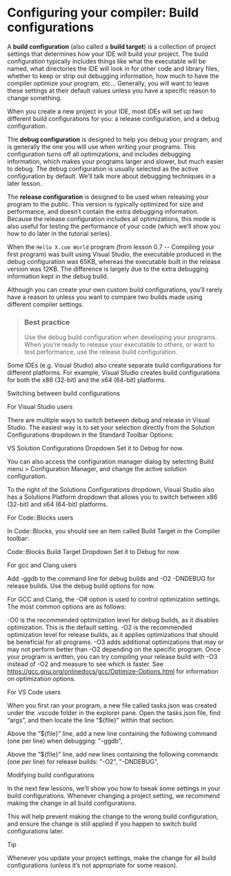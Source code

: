 # Configuring your compiler: Build configurations

  A **build configuration** (also called a **build target**) is a collection of project settings that determines how your IDE will build your project. The build configuration typically includes things like what the executable will be named, what directories the IDE will look in for other code and library files, whether to keep or strip out debugging information, how much to have the compiler optimize your program, etc… Generally, you will want to leave these settings at their default values unless you have a specific reason to change something.

When you create a new project in your IDE, most IDEs will set up two different build configurations for you: a release configuration, and a debug configuration.

The **debug configuration** is designed to help you debug your program, and is generally the one you will use when writing your programs. This configuration turns off all optimizations, and includes debugging information, which makes your programs larger and slower, but much easier to debug. The debug configuration is usually selected as the active configuration by default. We’ll talk more about debugging techniques in a later lesson.

The **release configuration** is designed to be used when releasing your program to the public. This version is typically optimized for size and performance, and doesn’t contain the extra debugging information. Because the release configuration includes all optimizations, this mode is also useful for testing the performance of your code (which we’ll show you how to do later in the tutorial series).

When the ``Hello X.com World`` program (from lesson 0.7 -- Compiling your first program) was built using Visual Studio, the executable produced in the debug configuration was 65KB, whereas the executable built in the release version was 12KB. The difference is largely due to the extra debugging information kept in the debug build.

Although you can create your own custom build configurations, you’ll rarely have a reason to unless you want to compare two builds made using different compiler settings.

> ### Best practice
> 
> Use the debug build configuration when developing your programs. When you’re ready to release your executable to others, or want to test performance, use the release build configuration.

Some IDEs (e.g. Visual Studio) also create separate build configurations for different platforms. For example, Visual Studio creates build configurations for both the x86 (32-bit) and the x64 (64-bit) platforms.

Switching between build configurations

For Visual Studio users

There are multiple ways to switch between debug and release in Visual Studio. The easiest way is to set your selection directly from the Solution Configurations dropdown in the Standard Toolbar Options:

VS Solution Configurations Dropdown
Set it to Debug for now.

You can also access the configuration manager dialog by selecting Build menu > Configuration Manager, and change the active solution configuration.

To the right of the Solutions Configurations dropdown, Visual Studio also has a Solutions Platform dropdown that allows you to switch between x86 (32-bit) and x64 (64-bit) platforms.

For Code::Blocks users

In Code::Blocks, you should see an item called Build Target in the Compiler toolbar:

Code::Blocks Build Target Dropdown
Set it to Debug for now.

For gcc and Clang users

Add -ggdb to the command line for debug builds and -O2 -DNDEBUG for release builds. Use the debug build options for now.

For GCC and Clang, the -O# option is used to control optimization settings. The most common options are as follows:

-O0 is the recommended optimization level for debug builds, as it disables optimization. This is the default setting.
-O2 is the recommended optimization level for release builds, as it applies optimizations that should be beneficial for all programs.
-O3 adds additional optimizations that may or may not perform better than -O2 depending on the specific program. Once your program is written, you can try compiling your release build with -O3 instead of -O2 and measure to see which is faster.
See https://gcc.gnu.org/onlinedocs/gcc/Optimize-Options.html for information on optimization options.

For VS Code users

When you first ran your program, a new file called tasks.json was created under the .vscode folder in the explorer pane. Open the tasks.json file, find “args”, and then locate the line “${file}” within that section.

Above the “${file}” line, add a new line containing the following command (one per line) when debugging:
"-ggdb",

Above the “${file}” line, add new lines containing the following commands (one per line) for release builds:
"-O2",
"-DNDEBUG",

Modifying build configurations

In the next few lessons, we’ll show you how to tweak some settings in your build configurations. Whenever changing a project setting, we recommend making the change in all build configurations.

This will help prevent making the change to the wrong build configuration, and ensure the change is still applied if you happen to switch build configurations later.

Tip

Whenever you update your project settings, make the change for all build configurations (unless it’s not appropriate for some reason).
